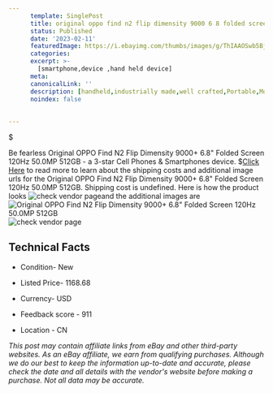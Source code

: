 ```yaml
---
      template: SinglePost
      title: original oppo find n2 flip dimensity 9000 6 8 folded screen 120hz 50 0mp 512gb
      status: Published
      date: '2023-02-11'
      featuredImage: https://i.ebayimg.com/thumbs/images/g/ThIAAOSwb5BjqWNN/s-l225.jpg
      categories: 
      excerpt: >-
        [smartphone,device ,hand held device]
      meta:
      canonicalLink: ''
      description: [handheld,industrially made,well crafted,Portable,Mobile,Compact,Convenient,Lightweight,Maneuverable,Man-portable,Miniature,Carriable,Hand-held,Light,Holdable,Transportable,Mobile device,Pocket-sized,On-the-go,Wireless,Cordless,Compact size,Convenient size, smartphone,device ,hand held device]
      noindex: false
      
        
---
```

$

Be fearless Original OPPO Find N2 Flip Dimensity 9000+ 6.8" Folded Screen 120Hz 50.0MP 512GB - a 3-star Cell Phones & Smartphones device.
$[Click Here](https://www.ebay.com/itm/295438750602?hash=item44c985938a%3Ag%3AThIAAOSwb5BjqWNN&mkevt=1&mkcid=1&mkrid=711-53200-19255-0&campid=%253CePNCampaignId%253E&customid=%253CreferenceId%253E&toolid=10049) to read more to learn about the shipping costs and additional image urls for the Original OPPO Find N2 Flip Dimensity 9000+ 6.8" Folded Screen 120Hz 50.0MP 512GB. Shipping cost is undefined. Here is how the product looks ![check vendor page](https://i.ebayimg.com/thumbs/images/g/ThIAAOSwb5BjqWNN/s-l225.jpg)and the additional images are![Original OPPO Find N2 Flip Dimensity 9000+ 6.8" Folded Screen 120Hz 50.0MP 512GB](https://i.ebayimg.com/images/g/ThIAAOSwb5BjqWNN/s-l960.jpg)![check vendor page](https://origin-galleryplus.ebayimg.com/ws/web/295438750602_2_0_1/225x225.jpg,https://origin-galleryplus.ebayimg.com/ws/web/295438750602_3_0_1/225x225.jpg,https://origin-galleryplus.ebayimg.com/ws/web/295438750602_4_0_1/225x225.jpg,https://origin-galleryplus.ebayimg.com/ws/web/295438750602_5_0_1/225x225.jpg,https://origin-galleryplus.ebayimg.com/ws/web/295438750602_6_0_1/225x225.jpg,https://origin-galleryplus.ebayimg.com/ws/web/295438750602_7_0_1/225x225.jpg,https://origin-galleryplus.ebayimg.com/ws/web/295438750602_8_0_1/225x225.jpg,https://origin-galleryplus.ebayimg.com/ws/web/295438750602_9_0_1/225x225.jpg,https://origin-galleryplus.ebayimg.com/ws/web/295438750602_10_0_1/225x225.jpg,https://origin-galleryplus.ebayimg.com/ws/web/295438750602_11_0_1/225x225.jpg,https://origin-galleryplus.ebayimg.com/ws/web/295438750602_12_0_1/225x225.jpg)



 ## Technical Facts 



     
      

 - Condition- New 


      

 - Listed Price- 1168.68 


      

 - Currency- USD 


      

 - Feedback score - 911 


      

 - Location - CN 


      
      

 *_This post may contain affiliate links from eBay and other third-party websites. As an eBay affiliate, we earn from qualifying purchases. Although we do our best to keep the information up-to-date and accurate, please check the date and all details with the vendor's website before making a purchase. Not all data may be accurate._*






